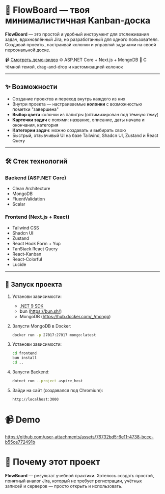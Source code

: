 # 🧩 FlowBoard — твоя минималистичная Kanban-доска

**FlowBoard** — это простой и удобный инструмент для отслеживания задач, вдохновлённый Jira, но разработанный для одного пользователя.
Создавай проекты, настраивай колонки и управляй задачами на своей персональной доске.

📹 [Смотреть демо-видео](#demo)
⚙️ ASP.NET Core + Next.js + MongoDB
🎨 С тёмной темой, drag-and-drop и кастомизацией колонок

---

## ✨ Возможности

- Создание проектов и переход внутрь каждого из них
- Внутри проекта — настраиваемые **колонки** с возможностью пометки "завершена"
- **Выбор цвета** колонки из палитры (оптимизирован под тёмную тему)
- **Карточки задач** с полями: название, описание, даты начала и окончания, категория
- **Категории задач**: можно создавать и выбирать свою
- Быстрый, отзывчивый UI на базе Tailwind, Shadcn UI, Zustand и React Query

---

## 🛠️ Стек технологий

### Backend (ASP.NET Core)
- Clean Architecture
- MongoDB
- FluentValidation
- Scalar

### Frontend (Next.js + React)
- Tailwind CSS
- Shadcn UI
- Zustand
- React Hook Form + Yup
- TanStack React Query
- React-Kanban
- React-Colorful
- Lucide

---

## 🚀 Запуск проекта

1. Установи зависимости:
   - [.NET 9 SDK](https://dotnet.microsoft.com/en-us/download)
   - bun (https://bun.sh/)
   - MongoDB (https://hub.docker.com/_/mongo)

2. Запусти MongoDB в Docker:
   ```bash
   docker run -p 27017:27017 mongo:latest
   ```

3. Установи зависимости:
    ```bash
    cd frontend
    bun install
    cd ..
    ```
   
4. Запусти Backend:
    ```bash
    dotnet run --project aspire_host
    ```
    
5. Зайди на сайт (создавался под Chromium):
    ```
    http://localhost:3000
    ```

# 📹 Demo
https://github.com/user-attachments/assets/76732bd5-6e11-4738-bcce-b55ce772491b

# 📍 Почему этот проект
**FlowBoard** — результат учебной практики. Хотелось создать простой, понятный аналог Jira, который не требует регистрации, учётных записей и серверов — просто открыть и использовать.
